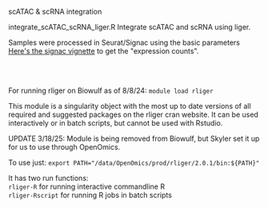 scATAC & scRNA integration


integrate_scATAC_scRNA_liger.R
Integrate scATAC and scRNA using liger.

Samples were processed in Seurat/Signac using the basic parameters [Here's the signac vignette](https://stuartlab.org/signac/articles/pbmc_vignette) to get the "expression counts".

<br>
<br>
   
For running rliger on Biowulf as of 8/8/24:
`module load rliger`

This module is a singularity object with the most up to date versions of all required and suggested packages on the rliger cran website. 
It can be used interactively or in batch scripts, but cannot be used with Rstudio.

UPDATE 3/18/25: Module is being removed from Biowulf, but Skyler set it up for us to use through OpenOmics.

To use just:
`export PATH="/data/OpenOmics/prod/rliger/2.0.1/bin:${PATH}"`


It has two run functions:  
`rliger-R` for running interactive commandline R  
`rliger-Rscript` for running R jobs in batch scripts  
